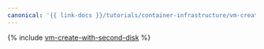 ```yaml
---
canonical: '{{ link-docs }}/tutorials/container-infrastructure/vm-create-with-second-disk'
---
```


{% include [vm-create-with-second-disk](../../_tutorials/containers/vm-create-with-second-disk.md) %}
